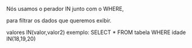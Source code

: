 Nós usamos o perador IN junto com o WHERE,

para filtrar os dados que queremos exibir.

valores IN(valor,valor2)
exemplo: SELECT * FROM tabela WHERE idade IN(18,19,20)